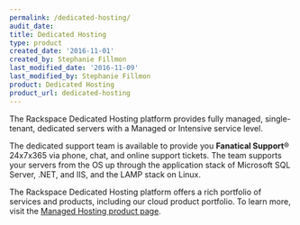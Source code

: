 ```yaml
---
permalink: /dedicated-hosting/
audit_date:
title: Dedicated Hosting
type: product
created_date: '2016-11-01'
created_by: Stephanie Fillmon
last_modified_date: '2016-11-09'
last_modified_by: Stephanie Fillmon
product: Dedicated Hosting
product_url: dedicated-hosting
---
```


The Rackspace Dedicated Hosting platform provides fully managed, single-tenant, dedicated servers with a Managed or Intensive service level.

The dedicated support team is available to provide you **Fanatical Support**&reg; 24x7x365 via phone, chat, and online support tickets. The team supports your servers from the OS up through the application stack of Microsoft SQL Server, .NET, and IIS, and the LAMP stack on Linux.

The Rackspace Dedicated Hosting platform offers a rich portfolio of services and products, including our cloud product portfolio. To learn more, visit the [Managed Hosting product page](https://www.rackspace.com/managed-hosting).
